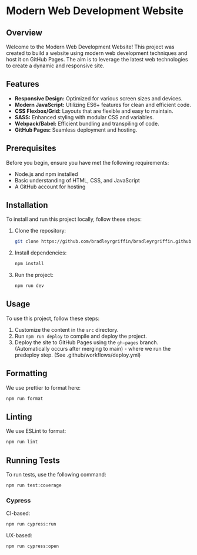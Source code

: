# Modern Web Development Website

## Overview
Welcome to the Modern Web Development Website! This project was created to build a website using modern web development techniques and host it on GitHub Pages. The aim is to leverage the latest web technologies to create a dynamic and responsive site.

## Features
- **Responsive Design:** Optimized for various screen sizes and devices.
- **Modern JavaScript:** Utilizing ES6+ features for clean and efficient code.
- **CSS Flexbox/Grid:** Layouts that are flexible and easy to maintain.
- **SASS:** Enhanced styling with modular CSS and variables.
- **Webpack/Babel:** Efficient bundling and transpiling of code.
- **GitHub Pages:** Seamless deployment and hosting.

## Prerequisites
Before you begin, ensure you have met the following requirements:
- Node.js and npm installed
- Basic understanding of HTML, CSS, and JavaScript
- A GitHub account for hosting

## Installation
To install and run this project locally, follow these steps:

1. Clone the repository:
    ```sh
    git clone https://github.com/bradleyrgriffin/bradleyrgriffin.github.io.git
    ```

2. Install dependencies:
    ```sh
    npm install
    ```

3. Run the project:
    ```sh
    npm run dev
    ```

## Usage
To use this project, follow these steps:

1. Customize the content in the `src` directory.
2. Run `npm run deploy` to compile and deploy the project.
3. Deploy the site to GitHub Pages using the `gh-pages` branch. (Automatically occurs after merging to main) - where we run the predeploy step. (See .github/workflows/deploy.yml)

## Formatting
We use prettier to format here:
```sh
npm run format
```

## Linting
We use ESLint to format:
```sh
npm run lint
```

## Running Tests
To run tests, use the following command:

```sh
npm run test:coverage
```

### Cypress
CI-based:
```sh
npm run cypress:run
```

UX-based:
```sh
npm run cypress:open
```
